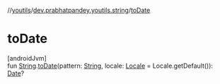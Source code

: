 //[youtils](../../index.md)/[dev.prabhatpandey.youtils.string](index.md)/[toDate](to-date.md)

# toDate

[androidJvm]\
fun [String](https://kotlinlang.org/api/latest/jvm/stdlib/kotlin/-string/index.html).[toDate](to-date.md)(pattern: [String](https://kotlinlang.org/api/latest/jvm/stdlib/kotlin/-string/index.html), locale: [Locale](https://developer.android.com/reference/kotlin/java/util/Locale.html) = Locale.getDefault()): [Date](https://developer.android.com/reference/kotlin/java/util/Date.html)?
